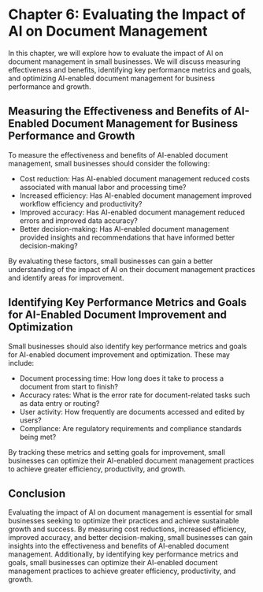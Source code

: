Chapter 6: Evaluating the Impact of AI on Document Management
=============================================================

In this chapter, we will explore how to evaluate the impact of AI on document management in small businesses. We will discuss measuring effectiveness and benefits, identifying key performance metrics and goals, and optimizing AI-enabled document management for business performance and growth.

Measuring the Effectiveness and Benefits of AI-Enabled Document Management for Business Performance and Growth
--------------------------------------------------------------------------------------------------------------

To measure the effectiveness and benefits of AI-enabled document management, small businesses should consider the following:

* Cost reduction: Has AI-enabled document management reduced costs associated with manual labor and processing time?
* Increased efficiency: Has AI-enabled document management improved workflow efficiency and productivity?
* Improved accuracy: Has AI-enabled document management reduced errors and improved data accuracy?
* Better decision-making: Has AI-enabled document management provided insights and recommendations that have informed better decision-making?

By evaluating these factors, small businesses can gain a better understanding of the impact of AI on their document management practices and identify areas for improvement.

Identifying Key Performance Metrics and Goals for AI-Enabled Document Improvement and Optimization
--------------------------------------------------------------------------------------------------

Small businesses should also identify key performance metrics and goals for AI-enabled document improvement and optimization. These may include:

* Document processing time: How long does it take to process a document from start to finish?
* Accuracy rates: What is the error rate for document-related tasks such as data entry or routing?
* User activity: How frequently are documents accessed and edited by users?
* Compliance: Are regulatory requirements and compliance standards being met?

By tracking these metrics and setting goals for improvement, small businesses can optimize their AI-enabled document management practices to achieve greater efficiency, productivity, and growth.

Conclusion
----------

Evaluating the impact of AI on document management is essential for small businesses seeking to optimize their practices and achieve sustainable growth and success. By measuring cost reductions, increased efficiency, improved accuracy, and better decision-making, small businesses can gain insights into the effectiveness and benefits of AI-enabled document management. Additionally, by identifying key performance metrics and goals, small businesses can optimize their AI-enabled document management practices to achieve greater efficiency, productivity, and growth.
